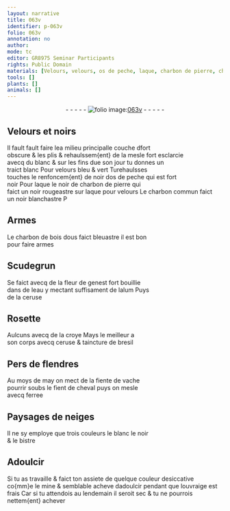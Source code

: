 ```yaml
---
layout: narrative
title: 063v
identifier: p-063v
folio: 063v
annotation: no
author:
mode: tc
editor: GR8975 Seminar Participants
rights: Public Domain
materials: [Velours, velours, os de peche, laque, charbon de pierre, charbon, charbon de bois, Scudegrun, fleur de genest, eau, alum, ceruse, croye, bresil, fiente de vache, fient de cheval, ferree, bistre, mine]
tools: []
plants: []
animals: []
---
```


<div class="folio" align="center">- - - - - <a href="http://gallica.bnf.fr/ark:/12148/btv1b10500001g/f132.item" target="_blank"><img src="https://cu-mkp.github.io/2017-workshop-edition/assets/photo-icon.png" alt="folio image: " style="display:inline-block; margin-bottom:-3px;"/>063v</a> - - - - - </div>  
  

## <span class="m">Velours</span> et noirs

 
Il fault fault faire l<span class="del">e</span>a <span class="del">milieu</span> principalle couche <span class="del">d</span>fort<br/> obscure & les plis & rehaulssem{ent} de la mesle fort esclarcie<br/> avecq du blanc & sur les fins d<span class="del">u</span>e son jour tu donnes un<br/> traict blanc Pour <span class="m">velours</span> bleu & vert Tu<span class="del">rehaulsses</span><br/> touches le renfoncem{ent} de noir d<span class="m">os de peche</span> qui est fort<br/> noir Pour <span class="m">laque</span> le noir de <span class="m">charbon de pierre</span> qui<br/> faict un noir rougeastre <span class="add">sur <span class="m">laque</span> pour <span class="m">velours</span></span> Le <span class="m">charbon</span> commun faict<br/> un noir blanchastre <span class="del">P</span>
 
 
  

## Armes

 
Le <span class="m">charbon de bois</span> dous faict bleuastre il est bon<br/> pour faire armes
 
 
  

## <span class="m">Scudegrun</span>

 
Se faict avecq de la <span class="m">fleur de genest</span> fort bouillie<br/> dans de l<span class="m">eau</span> y mectant suffisament de l<span class="m">alum</span> Puys<br/> de la <span class="m">ceruse</span>
 
 
  

## Rosette

 
Aulcuns avecq de la <span class="m">croye</span> Mays le meilleur a<br/> son corps avecq <span class="m">ceruse</span> & taincture de <span class="m">bresil</span>
 
 
  

## Pers de <span class="pl">flendres</span>

 
Au moys de may on mect de la <span class="m">fiente de vache</span><br/> pourrir soubs le <span class="m">fient de cheval</span> puys on mesle<br/> avecq <span class="m">ferree</span>
 
 
  

## Paysages de neiges

 
Il ne sy employe que trois couleurs le blanc le noir<br/> & le <span class="m">bistre</span>
 
 
  

## Adoulcir

 
Si tu as travaille & faict ton assiete de quelque couleur desiccative<br/> co{mm}e le <span class="m">mine</span> & semblable acheve dadoulcir pendant que louvraige est<br/> frais Car si tu attendois au lendemain il seroit sec & tu ne pourrois<br/> nettem{ent} achever
 
